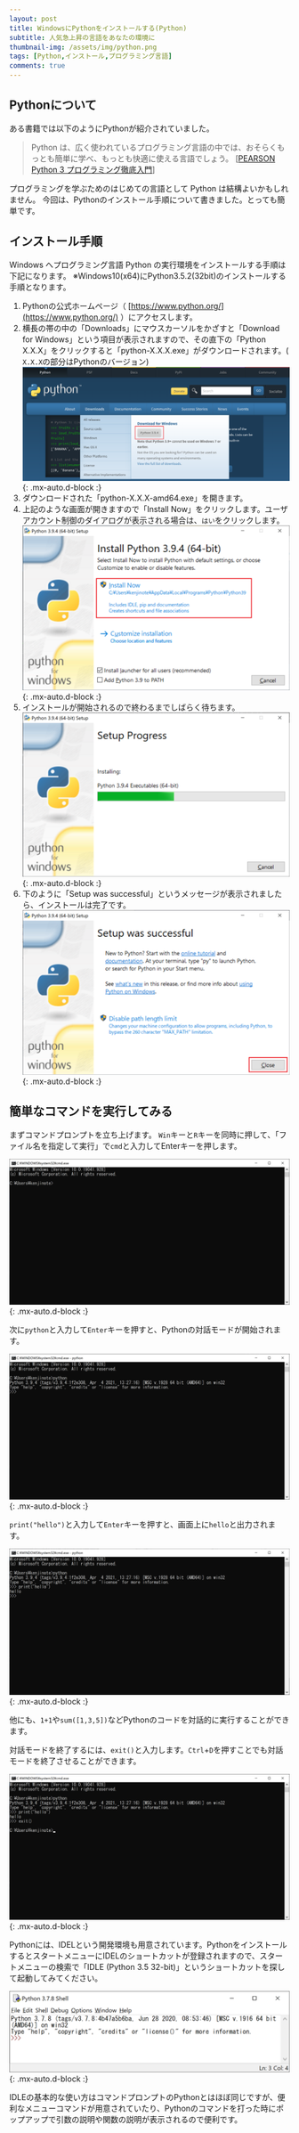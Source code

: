 ```yaml
---
layout: post
title: WindowsにPythonをインストールする(Python)
subtitle: 人気急上昇の言語をあなたの環境に
thumbnail-img: /assets/img/python.png
tags: [Python,インストール,プログラミング言語]
comments: true
---
```


## Pythonについて
ある書籍では以下のようにPythonが紹介されていました。
<blockquote>Python は、広く使われているプログラミング言語の中では、おそらくもっとも簡単に学べ、もっとも快適に使える言語でしょう。
[<a href="http://amzn.to/2coTVMB">PEARSON Python 3 プログラミング徹底入門</a>]</blockquote>
プログラミングを学ぶためのはじめての言語として Python は結構よいかもしれません。
今回は、Pythonのインストール手順について書きました。とっても簡単です。

## インストール手順

Windows へプログラミング言語 Python の実行環境をインストールする手順は下記になります。
※Windows10(x64)にPython3.5.2(32bit)のインストールする手順となります。

1. Pythonの公式ホームページ（ [https://www.python.org/](https://www.python.org/) ）にアクセスします。
1. 横長の帯の中の「Downloads」にマウスカーソルをかざすと「Download for Windows」という項目が表示されますので、その直下の「Python X.X.X」をクリックすると「python-X.X.X.exe」がダウンロードされます。( `X.X.X`の部分はPythonのバージョン)
   ![](/assets/img/python_install_001.png){: .mx-auto.d-block :}
1. ダウンロードされた「python-X.X.X-amd64.exe」を開きます。
1. 上記のような画面が開きますので「Install Now」をクリックします。ユーザアカウント制御のダイアログが表示される場合は、`はい`をクリックします。
   ![](/assets/img/python_install_002.png){: .mx-auto.d-block :}
1. インストールが開始されるので終わるまでしばらく待ちます。
   ![](/assets/img/python_install_003.png){: .mx-auto.d-block :}
1. 下のように「Setup was successful」というメッセージが表示されましたら、インストールは完了です。
   ![](/assets/img/python_install_004.png){: .mx-auto.d-block :}

## 簡単なコマンドを実行してみる

まずコマンドプロンプトを立ち上げます。
`Win`キーと`R`キーを同時に押して、「ファイル名を指定して実行」で`cmd`と入力してEnterキーを押します。

![](/assets/img/python_install_005.png){: .mx-auto.d-block :}

次に`python`と入力して`Enter`キーを押すと、Pythonの対話モードが開始されます。

![](/assets/img/python_install_006.png){: .mx-auto.d-block :}

`print("hello")`と入力して`Enter`キーを押すと、画面上に`hello`と出力されます。

![](/assets/img/python_install_007.png){: .mx-auto.d-block :}

他にも、`1+1`や`sum([1,3,5])`などPythonのコードを対話的に実行することができます。

対話モードを終了するには、`exit()`と入力します。`Ctrl`+`D`を押すことでも対話モードを終了させることができます。

![](/assets/img/python_install_008.png){: .mx-auto.d-block :}

Pythonには、IDELという開発環境も用意されています。PythonをインストールするとスタートメニューにIDELのショートカットが登録されますので、スタートメニューの検索で「IDLE (Python 3.5 32-bit)」というショートカットを探して起動してみてください。

![](/assets/img/python_install_009.png){: .mx-auto.d-block :}

IDLEの基本的な使い方はコマンドプロンプトのPythonとはほぼ同じですが、便利なメニューコマンドが用意されていたり、Pythonのコマンドを打った時にポップアップで引数の説明や関数の説明が表示されるので便利です。